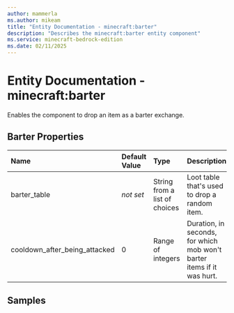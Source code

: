 ```yaml
---
author: mammerla
ms.author: mikeam
title: "Entity Documentation - minecraft:barter"
description: "Describes the minecraft:barter entity component"
ms.service: minecraft-bedrock-edition
ms.date: 02/11/2025 
---
```


# Entity Documentation - minecraft:barter

Enables the component to drop an item as a barter exchange.


## Barter Properties

|Name       |Default Value |Type |Description |Example Values |
|:----------|:-------------|:----|:-----------|:------------- |
| barter_table | *not set* | String from a list of choices | Loot table that's used to drop a random item. |  | 
| cooldown_after_being_attacked | 0 | Range of integers | Duration, in seconds, for which mob won't barter items if it was hurt. |  | 

## Samples
